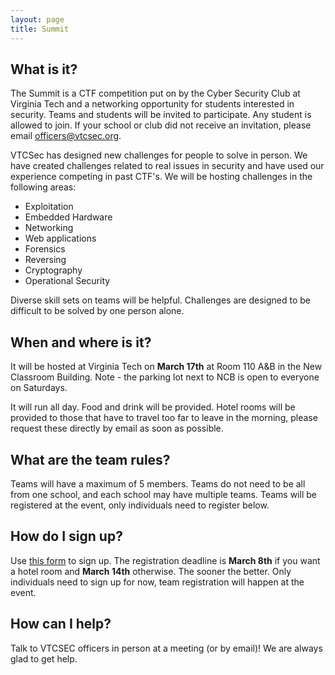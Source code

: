```yaml
---
layout: page
title: Summit
---
```


## What is it?

The Summit is a CTF competition put on by the Cyber Security Club at Virginia Tech and a networking opportunity for students interested in security.
Teams and students will be invited to participate.  Any student is allowed to join.  If your school or club
did not receive an invitation, please email <a href="mailto:officers@vtcsec.org">officers@vtcsec.org</a>.

VTCSec has designed new challenges for people to solve in person.  We have created challenges related
to real issues in security and have used our experience competing in past CTF's.  We will be hosting challenges
in the following areas:

* Exploitation
* Embedded Hardware
* Networking
* Web applications
* Forensics
* Reversing
* Cryptography
* Operational Security

Diverse skill sets on teams will be helpful.  Challenges are designed to be difficult to be solved by one person alone.

## When and where is it?

It will be hosted at Virginia Tech on **March 17th** at Room 110 A&B in the New Classroom Building. Note - the parking lot next to NCB is open to everyone on Saturdays.   

It will run all day.  Food and drink will be provided. Hotel rooms will be provided to those that have to travel too far to leave in the morning, please request these directly by email as soon as possible.

## What are the team rules?

Teams will have a maximum of 5 members. Teams do not need to be all from one school, and each school may have multiple teams.
Teams will be registered at the event, only individuals need to register below.

## How do I sign up?

Use [this form](https://goo.gl/forms/9FsVnZ1vHXzPcs4j2) to sign up.  The registration deadline is **March 8th** if you want a hotel room and **March 14th** otherwise. The sooner the better. 
Only individuals need to sign up for now, team registration will happen at the event.

## How can I help? 
Talk to VTCSEC officers in person at a meeting (or by email)! We are always glad to get help.  
